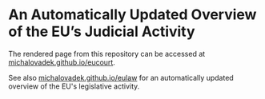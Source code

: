 # An Automatically Updated Overview of the EU’s Judicial Activity

The rendered page from this repository can be accessed at [michalovadek.github.io/eucourt](https://michalovadek.github.io/eucourt/).

See also [michalovadek.github.io/eulaw](https://michalovadek.github.io/eulaw/) for an automatically updated overview of the EU's legislative activity.
